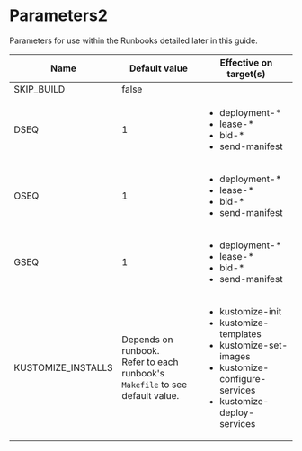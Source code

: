 # Parameters2

Parameters for use within the Runbooks detailed later in this guide.

| Name                | Default value                                                                                     | Effective on target(s)                                                                                                                                            |
| ------------------- | ------------------------------------------------------------------------------------------------- | ----------------------------------------------------------------------------------------------------------------------------------------------------------------- |
| SKIP\_BUILD         | false                                                                                             |                                                                                                                                                                   |
| DSEQ                | 1                                                                                                 | <ul><li>deployment-* </li><li>lease-* </li><li>bid-* </li><li>send-manifest</li></ul>                                                                             |
| OSEQ                | 1                                                                                                 | <ul><li>deployment-* </li><li>lease-* </li><li>bid-* </li><li>send-manifest</li></ul>                                                                             |
| GSEQ                | 1                                                                                                 | <ul><li>deployment-* </li><li>lease-* </li><li>bid-* </li><li>send-manifest</li></ul>                                                                             |
| KUSTOMIZE\_INSTALLS | <p>Depends on runbook.<br>Refer to each runbook's <code>Makefile</code> to see default value.</p> | <ul><li>kustomize-init</li><li>kustomize-templates</li><li>kustomize-set-images</li><li>kustomize-configure-services </li><li>kustomize-deploy-services</li></ul> |

